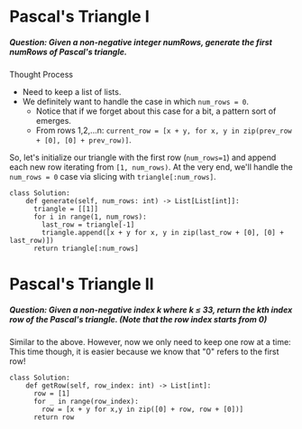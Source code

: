# Pascal's Triangle I 

##### Question: Given a non-negative integer numRows, generate the first numRows of Pascal's triangle.

Thought Process
* Need to keep a list of lists. 
* We definitely want to handle the case in which `num_rows = 0`.
    * Notice that if we forget about this case for a bit, a pattern sort of emerges.
    * From rows 1,2,...n: `current_row = [x + y, for x, y in zip(prev_row + [0], [0] + prev_row)]`.

So, let's initialize our triangle with the first row (`num_rows=1`) and append each new row iterating from `[1, num_rows)`. At the very end, we'll handle the `num_rows = 0` case via slicing with `triangle[:num_rows]`.
```
class Solution:
    def generate(self, num_rows: int) -> List[List[int]]:
      triangle = [[1]]
      for i in range(1, num_rows):
        last_row = triangle[-1]
        triangle.append([x + y for x, y in zip(last_row + [0], [0] + last_row)])  
      return triangle[:num_rows]
```

# Pascal's Triangle II

##### Question: Given a non-negative index k where k ≤ 33, return the kth index row of the Pascal's triangle. (Note that the row index starts from 0)

Similar to the above. However, now we only need to keep one row at a time: This time though, it is easier because we know that "0" refers to the first row!
```
class Solution:
    def getRow(self, row_index: int) -> List[int]:
      row = [1]
      for _ in range(row_index):
        row = [x + y for x,y in zip([0] + row, row + [0])]
      return row  

```
